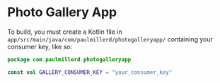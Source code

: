 # Photo Gallery App

To build, you must create a Kotlin file in `app/src/main/java/com/paulmillerd/photogalleryapp/` containing your consumer key, like so:

```kotlin
package com.paulmillerd.photogalleryapp

const val GALLERY_CONSUMER_KEY = "your_consumer_key"
```
